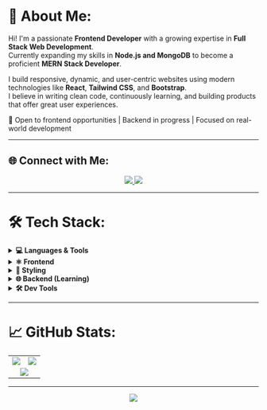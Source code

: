 # 💫 About Me:
Hi! I'm a passionate **Frontend Developer** with a growing expertise in **Full Stack Web Development**.  
Currently expanding my skills in **Node.js and MongoDB** to become a proficient **MERN Stack Developer**.

I build responsive, dynamic, and user-centric websites using modern technologies like **React**, **Tailwind CSS**, and **Bootstrap**.  
I believe in writing clean code, continuously learning, and building products that offer great user experiences.

🚀 Open to frontend opportunities | Backend in progress | Focused on real-world development

---

## 🌐 Connect with Me:
<div align="center">
  <a href="https://linkedin.com/in/Protap-Dutta">
    <img src="https://img.shields.io/badge/LinkedIn-%230077B5.svg?style=for-the-badge&logo=linkedin&logoColor=white" />
  </a>
  <a href="mailto:taniton001@gmail.com">
    <img src="https://img.shields.io/badge/Email-D14836?style=for-the-badge&logo=gmail&logoColor=white" />
  </a>
</div>

---

# 🛠️ Tech Stack:

<details>
<summary><strong>💻 Languages & Tools</strong></summary>
<div align="center">

![HTML5](https://img.shields.io/badge/html5-E34F26?style=for-the-badge&logo=html5&logoColor=white)
![CSS3](https://img.shields.io/badge/css3-1572B6?style=for-the-badge&logo=css3&logoColor=white)
![JavaScript](https://img.shields.io/badge/javascript-F7DF1E?style=for-the-badge&logo=javascript&logoColor=black)
![TypeScript](https://img.shields.io/badge/typescript-007ACC?style=for-the-badge&logo=typescript&logoColor=white)
![C](https://img.shields.io/badge/C-00599C?style=for-the-badge&logo=c&logoColor=white)

</div>
</details>

<details>
<summary><strong>⚛️ Frontend</strong></summary>
<div align="center">

![React](https://img.shields.io/badge/react-20232A?style=for-the-badge&logo=react&logoColor=61DAFB)
![Vite](https://img.shields.io/badge/vite-646CFF?style=for-the-badge&logo=vite&logoColor=white)
![Vue.js](https://img.shields.io/badge/vue.js-4FC08D?style=for-the-badge&logo=vue.js&logoColor=white)

</div>
</details>

<details>
<summary><strong>🎨 Styling</strong></summary>
<div align="center">

![TailwindCSS](https://img.shields.io/badge/tailwindcss-38B2AC?style=for-the-badge&logo=tailwind-css&logoColor=white)
![Bootstrap](https://img.shields.io/badge/bootstrap-7952B3?style=for-the-badge&logo=bootstrap&logoColor=white)

</div>
</details>

<details>
<summary><strong>🌐 Backend (Learning)</strong></summary>
<div align="center">

![NodeJS](https://img.shields.io/badge/node.js-339933?style=for-the-badge&logo=nodedotjs&logoColor=white)
![Express.js](https://img.shields.io/badge/express.js-000000?style=for-the-badge&logo=express&logoColor=white)
![MongoDB](https://img.shields.io/badge/mongodb-4EA94B?style=for-the-badge&logo=mongodb&logoColor=white)

</div>
</details>

<details>
<summary><strong>🛠️ Dev Tools</strong></summary>
<div align="center">

![Git](https://img.shields.io/badge/git-F05033?style=for-the-badge&logo=git&logoColor=white)
![GitHub](https://img.shields.io/badge/github-181717?style=for-the-badge&logo=github&logoColor=white)
![Figma](https://img.shields.io/badge/figma-F24E1E?style=for-the-badge&logo=figma&logoColor=white)
![ESLint](https://img.shields.io/badge/eslint-4B3263?style=for-the-badge&logo=eslint&logoColor=white)

</div>
</details>

---

# 📈 GitHub Stats:

<table>
<tr>
<td>
  <img src="https://github-readme-stats.vercel.app/api?username=ProtapDutta&theme=radical&hide_border=false&include_all_commits=true&count_private=false" />
</td>
<td>
  <img src="https://github-readme-stats.vercel.app/api/top-langs/?username=ProtapDutta&theme=radical&hide_border=false&layout=compact" />
</td>
</tr>
<tr>
<td colspan="2" align="center">
  <img src="https://nirzak-streak-stats.vercel.app/?user=ProtapDutta&theme=radical&hide_border=false" />
</td>
</tr>
</table>

---

<div align="center">
  <a href="https://visitcount.itsvg.in">
    <img src="https://visitcount.itsvg.in/api?id=ProtapDutta&icon=0&color=0" />
  </a>
</div>
